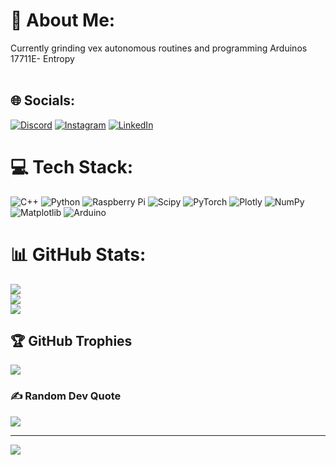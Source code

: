 # 💫 About Me:
Currently grinding vex autonomous routines and programming Arduinos<br>17711E- Entropy<br><br>


## 🌐 Socials:
[![Discord](https://img.shields.io/badge/Discord-%237289DA.svg?logo=discord&logoColor=white)](https://discord.gg/raylee07) [![Instagram](https://img.shields.io/badge/Instagram-%23E4405F.svg?logo=Instagram&logoColor=white)](https://instagram.com/Ray_Lee_0) [![LinkedIn](https://img.shields.io/badge/LinkedIn-%230077B5.svg?logo=linkedin&logoColor=white)](https://linkedin.com/in/ray-l-148554281) 

# 💻 Tech Stack:
![C++](https://img.shields.io/badge/c++-%2300599C.svg?style=flat&logo=c%2B%2B&logoColor=white) ![Python](https://img.shields.io/badge/python-3670A0?style=flat&logo=python&logoColor=ffdd54) ![Raspberry Pi](https://img.shields.io/badge/-RaspberryPi-C51A4A?style=flat&logo=Raspberry-Pi) ![Scipy](https://img.shields.io/badge/SciPy-%230C55A5.svg?style=flat&logo=scipy&logoColor=%white) ![PyTorch](https://img.shields.io/badge/PyTorch-%23EE4C2C.svg?style=flat&logo=PyTorch&logoColor=white) ![Plotly](https://img.shields.io/badge/Plotly-%233F4F75.svg?style=flat&logo=plotly&logoColor=white) ![NumPy](https://img.shields.io/badge/numpy-%23013243.svg?style=flat&logo=numpy&logoColor=white) ![Matplotlib](https://img.shields.io/badge/Matplotlib-%23ffffff.svg?style=flat&logo=Matplotlib&logoColor=black) ![Arduino](https://img.shields.io/badge/-Arduino-00979D?style=flat&logo=Arduino&logoColor=white)
# 📊 GitHub Stats:
![](https://github-readme-stats.vercel.app/api?username=LEER-hub&theme=github_dark&hide_border=false&include_all_commits=false&count_private=false)<br/>
![](https://github-readme-streak-stats.herokuapp.com/?user=matthaywardwebdesign&theme=github_dark&hide_border=false)<br/>
![](https://github-readme-stats.vercel.app/api/top-langs/?username=matthaywardwebdesign&theme=github_dark&hide_border=false&include_all_commits=false&count_private=false&layout=compact)

## 🏆 GitHub Trophies
![]([[https://github-profile-trophy.vercel.app/?username=matthaywardwebdesign&theme=default&no-frame=false&no-bg=true&margin-w=4](https://github-profile-trophy.vercel.app/?username=matthaywardwebdesign&theme=default&no-frame=false&no-bg=true&margin-w=4)](https://github-profile-trophy.vercel.app/?username=matthaywardwebdesign&theme=default&no-frame=false&no-bg=true&margin-w=4))

### ✍️ Random Dev Quote
![](https://quotes-github-readme.vercel.app/api?type=horizontal&theme=merko)

---
[![](https://visitcount.itsvg.in/api?id=LEER-hub&icon=2&color=0)](https://visitcount.itsvg.in)

<!-- Proudly created with GPRM ( https://gprm.itsvg.in ) -->
